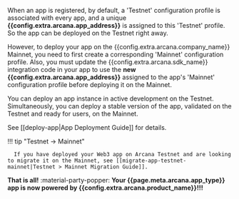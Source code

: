 When an app is registered, by default, a 'Testnet' configuration profile is associated with every app, and a unique **{{config.extra.arcana.app_address}}** is assigned to this 'Testnet' profile. So the app can be deployed on the Testnet right away.

However, to deploy your app on the {{config.extra.arcana.company_name}} Mainnet, you need to first create a corresponding 'Mainnet' configuration profile. Also, you must update the {{config.extra.arcana.sdk_name}} integration code in your app to use the **new {{config.extra.arcana.app_address}}** assigned to the app's 'Mainnet' configuration profile before deploying it on the Mainnet.

You can deploy an app instance in active development on the Testnet. Simultaneously, you can deploy a stable version of the app, validated on the Testnet and ready for users, on the Mainnet.

See [[deploy-app|App Deployment Guide]] for details.

!!! tip "Testnet -> Mainnet"

      If you have deployed your Web3 app on Arcana Testnet and are looking to migrate it on the Mainnet, see [[migrate-app-testnet-mainnet|Testnet > Mainnet Migration Guide]].

**That is all!** :material-party-popper:
**Your {{page.meta.arcana.app_type}} app is now powered by {{config.extra.arcana.product_name}}!!!**